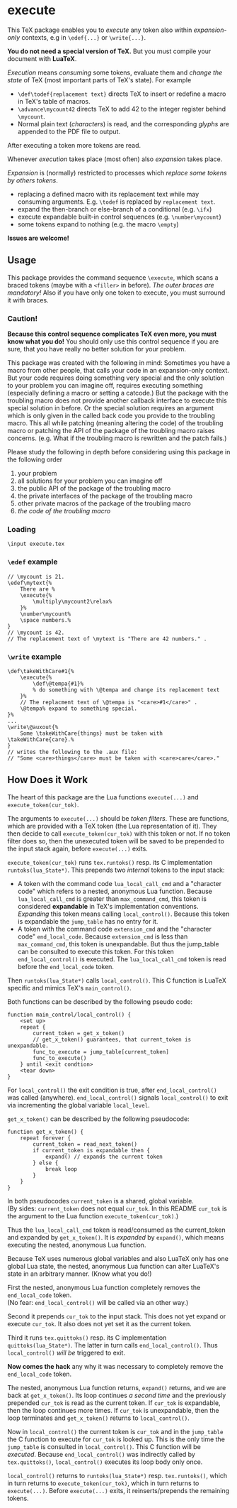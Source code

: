 # execute

This TeX package enables you to *execute* any token also within *expansion-only* contexts, e.g in `\edef{...}` or `\write{...}`.

**You do not need a special version of TeX.**
But you must compile your document with **LuaTeX**.

*Execution* means *consuming* some tokens, evaluate them and *change the state* of TeX (most important parts of TeX's state). For example
- `\def\todef{replacement text}` directs TeX to insert or redefine a macro in TeX's table of macros.
- `\advance\mycount42` directs TeX to add 42 to the integer register behind `\mycount`.
- Normal plain text (*characters*) is read, and the corresponding *glyphs* are appended to the PDF file to output.

After executing a token more tokens are read.

Whenever *execution* takes place (most often) also *expansion* takes place.

*Expansion* is (normally) restricted to processes which *replace some tokens by others tokens*.
- replacing a defined macro with its replacement text while may consuming arguments.
  E.g. `\todef` is replaced by `replacement text`.
- expand the then-branch or else-branch of a conditional (e.g. `\ifx`)
- execute expandable built-in control sequences (e.g. `\number\mycount`)
- some tokens expand to nothing (e.g. the macro `\empty`)

**Issues are welcome!**

## Usage

This package provides the command sequence `\execute`, which scans a braced tokens (maybe with a `<filler>` in before).
*The outer braces are mandatory!*
Also if you have only one token to execute, you must surround it with braces.

### Caution!

**Because this control sequence complicates TeX even more, you must know what you do!**
You should only use this control sequence if you are sure, that you have really no better solution for your problem.

This package was created with the following in mind:
Sometimes you have a macro from other people, that calls your code in an expansion-only context.
But your code requires doing something very special and the only solution to your problem you can imagine off,
requires executing something (especially defining a macro or setting a catcode.)
But the package with the troubling macro does not provide another callback interface to execute this special solution in before.
Or the special solution requires an argument which is only given in the called back code you provide to the troubling macro.
This all while patching (meaning altering the code) of the troubling macro or patching the API of the package of the troubling macro raises concerns.
(e.g. What if the troubling macro is rewritten and the patch fails.)

Please study the following in depth before considering using this package in the following order
1. your problem
2. all solutions for your problem you can imagine off
3. the public API of the package of the troubling macro
4. the private interfaces of the package of the troubling macro
5. other private macros of the package of the troubling macro
6. *the code of the troubling macro*

### Loading
```
\input execute.tex
```

### `\edef` example
```
// \mycount is 21.
\edef\mytext{%
    There are %
    \execute{%
        \multiply\mycount2\relax%
    }%
    \number\mycount%
    \space numbers.%
}
// \mycount is 42.
// The replacement text of \mytext is "There are 42 numbers." .
```

### `\write` example
```
\def\takeWithCare#1{%
    \execute{%
        \def\@tempa{#1}%
        % do something with \@tempa and change its replacement text
    }%
    // The replacment text of \@tempa is "<care>#1</care>" .
    \@tempa% expand to something special.
}%
...
\write\@auxout{%
    Some \takeWithCare{things} must be taken with \takeWithCare{care}.%
}
// writes the following to the .aux file:
// "Some <care>things</care> must be taken with <care>care</care>."
```

## How Does it Work

The heart of this package are the Lua functions `execute(...)` and `execute_token(cur_tok)`.

The arguments to `execute(...)` should be *token filters*.
These are functions, which are provided with a TeX token (the Lua representation of it).
They then decide to call `execute_token(cur_tok)` with this token or not.
If no token filter does so, then the unexecuted token will be saved to be prepended to the input stack again,
before `execute(...)` exits.

`execute_token(cur_tok)` runs `tex.runtoks()` resp. its C implementation `runtoks(lua_State*)`.
This prepends two *internal* tokens to the input stack:
- A token with the command code `lua_local_call_cmd` and a "character code" which refers to a nested, anonymous Lua function.
  Because `lua_local_call_cmd` is greater than `max_command_cmd`, this token is considered **expandable** in TeX's implementation conventions.
  *Expanding* this token means calling `local_control()`.
  Because this token is expandable the `jump_table` has no entry for it.
- A token with the command code `extension_cmd` and the "character code" `end_local_code`.
  Because `extension_cmd` is less than `max_command_cmd`, this token is unexpandable.
  But thus the jump_table can be consulted to execute this token.
  For this token `end_local_control()` is executed.
The `lua_local_call_cmd` token is read before the `end_local_code` token.

Then `runtoks(lua_State*)` calls `local_control()`.
This C function is LuaTeX specific and mimics TeX's `main_control()`.

Both functions can be described by the following pseudo code:
```
function main_control/local_control() {
    <set up>
    repeat {
        current_token = get_x_token()
        // get_x_token() guarantees, that current_token is unexpandable.
        func_to_execute = jump_table[current_token]
        func_to_execute()
    } until <exit condtion>
    <tear down>
}
```
For `local_control()` the exit condition is true, after `end_local_control()` was called (anywhere).
`end_local_control()` signals `local_control()` to exit via incrementing the global variable `local_level`.

`get_x_token()` can be described by the following pseudocode:
```
function get_x_token() {
    repeat forever {
        current_token = read_next_token()
        if current_token is expandable then {
            expand() // expands the current token
        } else {
            break loop
        }
    }
}
```

In both pseudocodes `current_token` is a shared, global variable.<br>
(By sides: `current_token` does not equal `cur_tok`.
In this README `cur_tok` is the argument to the Lua function `execute_token(cur_tok)`.)

Thus the `lua_local_call_cmd` token is read/consumed as the current_token and expanded by `get_x_token()`.
It is *expanded* by `expand()`, which means executing the nested, anonymous Lua function.

Because TeX uses numerous global variables and also LuaTeX only has one global Lua state,
the nested, anonymous Lua function can alter LuaTeX's state in an arbitrary manner. (Know what you do!)

First the nested, anonymous Lua function completely removes the `end_local_code` token.<br>
(No fear: `end_local_control()` will be called via an other way.)

Second it prepends `cur_tok` to the input stack.
This does not yet expand or execute `cur_tok`. 
It also does not yet set it as the current token.
 
Third it runs `tex.quittoks()` resp. its C implementation `quittoks(lua_State*)`.
The latter in turn calls `end_local_control()`.
Thus `local_control()` *will be* triggered to exit.

**Now comes the hack** any why it was necessary to completely remove the `end_local_code` token.

The nested, anonymous Lua function returns, `expand()` returns, and we are back at `get_x_token()`.
Its loop continues *a second time* and the previously prepended `cur_tok` is read as the current token.
If `cur_tok` is expandable, then the loop continues more times.
If `cur_tok` is unexpandable, then the loop terminates and `get_x_token()` returns to `local_control()`.

Now in `local_control()` the current token is `cur_tok` and in the `jump_table` the C function to execute for `cur_tok` is looked up.
This is the only time the `jump_table` is consulted in `local_control()`.
This C function will be *executed*.
Because `end_local_control()` was indirectly called by `tex.quittoks()`,
`local_control()` executes its loop body only once.

`local_control()` returns to `runtoks(lua_State*)` resp. `tex.runtoks()`,
which in turn returns to `execute_token(cur_tok)`, which in turn returns to `execute(...)`.
Before `execute(...)` exits, it reinserts/prepends the remaining tokens.
